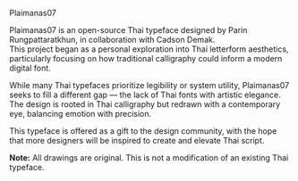 Plaimanas07


Plaimanas07 is an open-source Thai typeface designed by Parin Rungpattaratkhun, in collaboration with Cadson Demak.  
This project began as a personal exploration into Thai letterform aesthetics, particularly focusing on how traditional calligraphy could inform a modern digital font.

While many Thai typefaces prioritize legibility or system utility, Plaimanas07 seeks to fill a different gap — the lack of Thai fonts with artistic elegance.  
The design is rooted in Thai calligraphy but redrawn with a contemporary eye, balancing emotion with precision.

This typeface is offered as a gift to the design community, with the hope that more designers will be inspired to create and elevate Thai script.

**Note:** All drawings are original. This is not a modification of an existing Thai typeface.
